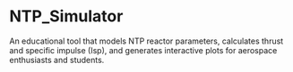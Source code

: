 # NTP_Simulator
An educational tool that models NTP reactor parameters, calculates thrust and specific impulse (Isp), and generates interactive plots for aerospace enthusiasts and students.
